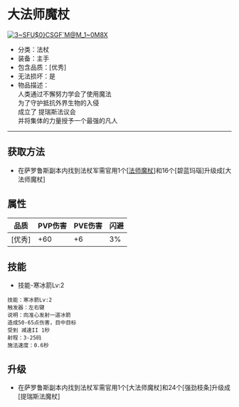 # 大法师魔杖
<a href="https://ibb.co/Wc3dtJ5"><img src="https://i.ibb.co/khyr1CB/3-SFU-0-CSGF-M-M-1-0-M8-X.png" alt="3~SFU$0}CSGF`M@M_1~0M8X" border="0"></a>
* 分类：法杖
* 装备：主手
* 包含品质：[优秀]
* 无法损坏：是
* 物品描述：<br/>人类通过不懈努力学会了使用魔法<br/>为了守护抵抗外界生物的入侵<br/>成立了 提瑞斯法议会<br/>并将集体的力量授予一个最强的凡人
---
## 获取方法
* 在萨罗鲁斯副本内找到法杖军需官用1个[<a href="https://github.com/LeafletXD/Minecraft-Yuanchu-Server-Wiki/blob/main/Wiki/RPG%E9%81%93%E5%85%B7/%E8%BF%9C%E7%A8%8B%E6%AD%A6%E5%99%A8/%E6%B3%95%E6%9D%96/%E6%B3%95%E5%B8%88%E9%AD%94%E6%9D%96.md">法师魔杖<a/>]和16个[碧蓝玛瑙]升级成[大法师魔杖]
## 属性
|品质|PVP伤害|PVE伤害|闪避|
|----|----|----|----|
|[优秀]|+60|+6|3%|
## 技能
* 技能-寒冰箭Lv:2
```
技能：寒冰箭Lv:2
触发器：左右键
说明：向准心发射一道冰箭
造成50-65点伤害，目中目标
受到 减速II 1秒
射程：3-25码
施法速度：0.6秒
```
## 升级
* 在萨罗鲁斯副本内找到法杖军需官用1个[大法师魔杖]和24个[强劲枝条]升级成[提瑞斯法魔杖]
